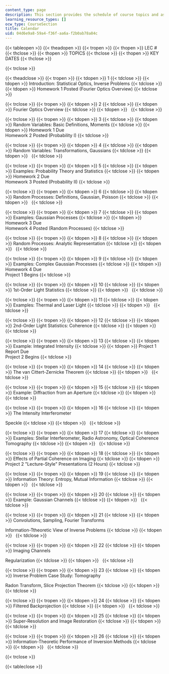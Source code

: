 ```yaml
---
content_type: page
description: This section provides the schedule of course topics and assignments.
learning_resource_types: []
ocw_type: CourseSection
title: Calendar
uid: 04d6e9a8-59a4-f36f-aa6a-f2b0ab78a84c
---
```


{{< tableopen >}}
{{< theadopen >}}
{{< tropen >}}
{{< thopen >}}
LEC #
{{< thclose >}}
{{< thopen >}}
TOPICS
{{< thclose >}}
{{< thopen >}}
KEY DATES
{{< thclose >}}

{{< trclose >}}

{{< theadclose >}}
{{< tropen >}}
{{< tdopen >}}
1
{{< tdclose >}}
{{< tdopen >}}
Introduction: Statistical Optics, Inverse Problems
{{< tdclose >}}
{{< tdopen >}}
Homework 1 Posted (Fourier Optics Overview)
{{< tdclose >}}

{{< trclose >}}
{{< tropen >}}
{{< tdopen >}}
2
{{< tdclose >}}
{{< tdopen >}}
Fourier Optics Overview
{{< tdclose >}}
{{< tdopen >}}
 
{{< tdclose >}}

{{< trclose >}}
{{< tropen >}}
{{< tdopen >}}
3
{{< tdclose >}}
{{< tdopen >}}
Random Variables: Basic Definitions, Moments
{{< tdclose >}}
{{< tdopen >}}
Homework 1 Due   
Homework 2 Posted (Probability I)
{{< tdclose >}}

{{< trclose >}}
{{< tropen >}}
{{< tdopen >}}
4
{{< tdclose >}}
{{< tdopen >}}
Random Variables: Transformations, Gaussians
{{< tdclose >}}
{{< tdopen >}}
 
{{< tdclose >}}

{{< trclose >}}
{{< tropen >}}
{{< tdopen >}}
5
{{< tdclose >}}
{{< tdopen >}}
Examples: Probability Theory and Statistics
{{< tdclose >}}
{{< tdopen >}}
Homework 2 Due   
Homework 3 Posted (Probability II)
{{< tdclose >}}

{{< trclose >}}
{{< tropen >}}
{{< tdopen >}}
6
{{< tdclose >}}
{{< tdopen >}}
Random Processes: Definitions, Gaussian, Poisson
{{< tdclose >}}
{{< tdopen >}}
 
{{< tdclose >}}

{{< trclose >}}
{{< tropen >}}
{{< tdopen >}}
7
{{< tdclose >}}
{{< tdopen >}}
Examples: Gaussian Processes
{{< tdclose >}}
{{< tdopen >}}
Homework 3 Due   
Homework 4 Posted (Random Processes)
{{< tdclose >}}

{{< trclose >}}
{{< tropen >}}
{{< tdopen >}}
8
{{< tdclose >}}
{{< tdopen >}}
Random Processes: Analytic Representation
{{< tdclose >}}
{{< tdopen >}}
 
{{< tdclose >}}

{{< trclose >}}
{{< tropen >}}
{{< tdopen >}}
9
{{< tdclose >}}
{{< tdopen >}}
Examples: Complex Gaussian Processes
{{< tdclose >}}
{{< tdopen >}}
Homework 4 Due  
Project 1 Begins
{{< tdclose >}}

{{< trclose >}}
{{< tropen >}}
{{< tdopen >}}
10
{{< tdclose >}}
{{< tdopen >}}
1st-Order Light Statistics
{{< tdclose >}}
{{< tdopen >}}
 
{{< tdclose >}}

{{< trclose >}}
{{< tropen >}}
{{< tdopen >}}
11
{{< tdclose >}}
{{< tdopen >}}
Examples: Thermal and Laser Light
{{< tdclose >}}
{{< tdopen >}}
 
{{< tdclose >}}

{{< trclose >}}
{{< tropen >}}
{{< tdopen >}}
12
{{< tdclose >}}
{{< tdopen >}}
2nd-Order Light Statistics: Coherence
{{< tdclose >}}
{{< tdopen >}}
 
{{< tdclose >}}

{{< trclose >}}
{{< tropen >}}
{{< tdopen >}}
13
{{< tdclose >}}
{{< tdopen >}}
Example: Integrated Intensity
{{< tdclose >}}
{{< tdopen >}}
Project 1 Report Due  
Project 2 Begins
{{< tdclose >}}

{{< trclose >}}
{{< tropen >}}
{{< tdopen >}}
14
{{< tdclose >}}
{{< tdopen >}}
The van Cittert-Zernicke Theorem
{{< tdclose >}}
{{< tdopen >}}
 
{{< tdclose >}}

{{< trclose >}}
{{< tropen >}}
{{< tdopen >}}
15
{{< tdclose >}}
{{< tdopen >}}
Example: Diffraction from an Aperture
{{< tdclose >}}
{{< tdopen >}}
 
{{< tdclose >}}

{{< trclose >}}
{{< tropen >}}
{{< tdopen >}}
16
{{< tdclose >}}
{{< tdopen >}}
The Intensity Interferometer  
  
Speckle
{{< tdclose >}}
{{< tdopen >}}
 
{{< tdclose >}}

{{< trclose >}}
{{< tropen >}}
{{< tdopen >}}
17
{{< tdclose >}}
{{< tdopen >}}
Examples: Stellar Interferometer, Radio Astronomy, Optical Coherence Tomography
{{< tdclose >}}
{{< tdopen >}}
 
{{< tdclose >}}

{{< trclose >}}
{{< tropen >}}
{{< tdopen >}}
18
{{< tdclose >}}
{{< tdopen >}}
Effects of Partial Coherence on Imaging
{{< tdclose >}}
{{< tdopen >}}
Project 2 "Lecture-Style" Presentations (2 Hours)
{{< tdclose >}}

{{< trclose >}}
{{< tropen >}}
{{< tdopen >}}
19
{{< tdclose >}}
{{< tdopen >}}
Information Theory: Entropy, Mutual Information
{{< tdclose >}}
{{< tdopen >}}
 
{{< tdclose >}}

{{< trclose >}}
{{< tropen >}}
{{< tdopen >}}
20
{{< tdclose >}}
{{< tdopen >}}
Example: Gaussian Channels
{{< tdclose >}}
{{< tdopen >}}
 
{{< tdclose >}}

{{< trclose >}}
{{< tropen >}}
{{< tdopen >}}
21
{{< tdclose >}}
{{< tdopen >}}
Convolutions, Sampling, Fourier Transforms  
  
Information-Ttheoretic View of Inverse Problems
{{< tdclose >}}
{{< tdopen >}}
 
{{< tdclose >}}

{{< trclose >}}
{{< tropen >}}
{{< tdopen >}}
22
{{< tdclose >}}
{{< tdopen >}}
Imaging Channels  
  
Regularization
{{< tdclose >}}
{{< tdopen >}}
 
{{< tdclose >}}

{{< trclose >}}
{{< tropen >}}
{{< tdopen >}}
23
{{< tdclose >}}
{{< tdopen >}}
Inverse Problem Case Study: Tomography  
  
Radon Transform, Slice Projection Theorem
{{< tdclose >}}
{{< tdopen >}}
 
{{< tdclose >}}

{{< trclose >}}
{{< tropen >}}
{{< tdopen >}}
24
{{< tdclose >}}
{{< tdopen >}}
Filtered Backprojection
{{< tdclose >}}
{{< tdopen >}}
 
{{< tdclose >}}

{{< trclose >}}
{{< tropen >}}
{{< tdopen >}}
25
{{< tdclose >}}
{{< tdopen >}}
Super-Resolution and Image Restoration
{{< tdclose >}}
{{< tdopen >}}
 
{{< tdclose >}}

{{< trclose >}}
{{< tropen >}}
{{< tdopen >}}
26
{{< tdclose >}}
{{< tdopen >}}
Information-Theoretic Performance of Inversion Methods
{{< tdclose >}}
{{< tdopen >}}
 
{{< tdclose >}}

{{< trclose >}}

{{< tableclose >}}